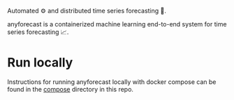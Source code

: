 Automated ⚙️ and distributed time series forecasting 🚀.

anyforecast is a containerized machine learning end-to-end system for time 
series forecasting 📈. 


# Run locally
Instructions for running anyforecast locally with docker compose can be
found in the [compose](compose/README.md) directory in this repo.
